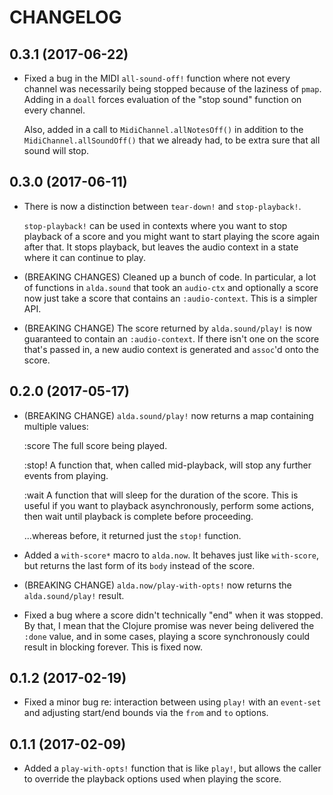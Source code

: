 # CHANGELOG

## 0.3.1 (2017-06-22)

* Fixed a bug in the MIDI `all-sound-off!` function where not every channel was
  necessarily being stopped because of the laziness of `pmap`. Adding in a
  `doall` forces evaluation of the "stop sound" function on every channel.

  Also, added in a call to `MidiChannel.allNotesOff()` in addition to the
  `MidiChannel.allSoundOff()` that we already had, to be extra sure that all
  sound will stop.

## 0.3.0 (2017-06-11)

* There is now a distinction between `tear-down!` and `stop-playback!`.

  `stop-playback!` can be used in contexts where you want to stop playback of a
  score and you might want to start playing the score again after that. It stops
  playback, but leaves the audio context in a state where it can continue to
  play.

* (BREAKING CHANGES) Cleaned up a bunch of code. In particular, a lot of
  functions in `alda.sound` that took an `audio-ctx` and optionally a score now
  just take a score that contains an `:audio-context`. This is a simpler API.

* (BREAKING CHANGE) The score returned by `alda.sound/play!` is now guaranteed
  to contain an `:audio-context`. If there isn't one on the score that's passed
  in, a new audio context is generated and `assoc`'d onto the score.

## 0.2.0 (2017-05-17)

* (BREAKING CHANGE) `alda.sound/play!` now returns a map containing multiple
  values:

     :score    The full score being played.

     :stop!    A function that, when called mid-playback, will stop any further
               events from playing.

     :wait     A function that will sleep for the duration of the score. This is
               useful if you want to playback asynchronously, perform some
               actions, then wait until playback is complete before proceeding.

  ...whereas before, it returned just the `stop!` function.

* Added a `with-score*` macro to `alda.now`. It behaves just like `with-score`, but returns the last form of its `body` instead of the score.

* (BREAKING CHANGE) `alda.now/play-with-opts!` now returns the `alda.sound/play!` result.

* Fixed a bug where a score didn't technically "end" when it was stopped. By
  that, I mean that the Clojure promise was never being delivered the `:done`
  value, and in some cases, playing a score synchronously could result in
  blocking forever. This is fixed now.

## 0.1.2 (2017-02-19)

* Fixed a minor bug re: interaction between using `play!` with an `event-set` and adjusting start/end bounds via the `from` and `to` options.

## 0.1.1 (2017-02-09)

* Added a `play-with-opts!` function that is like `play!`, but allows the caller to override the playback options used when playing the score.

